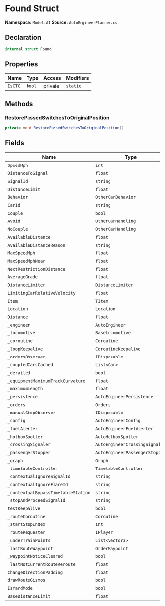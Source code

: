 # Found Struct

**Namespace:** `Model.AI`
**Source:** `AutoEngineerPlanner.cs`

## Declaration

```csharp
internal struct Found
```

## Properties

| Name | Type | Access | Modifiers |
|------|------|--------|-----------|
| `IsCTC` | `bool` | private | `static` |

## Methods

### RestorePassedSwitchesToOriginalPosition

```csharp
private void RestorePassedSwitchesToOriginalPosition()
```

## Fields

| Name | Type | Access | Modifiers |
|------|------|--------|-----------|
| `SpeedMph` | `int` | public | - |
| `DistanceToSignal` | `float` | public | - |
| `SignalId` | `string` | public | `readonly` |
| `DistanceLimit` | `float` | public | - |
| `Behavior` | `OtherCarBehavior` | public | `readonly` |
| `CarId` | `string` | public | `readonly` |
| `Couple` | `bool` | public | - |
| `Avoid` | `OtherCarHandling` | public | `static` |
| `NoCouple` | `OtherCarHandling` | public | `static` |
| `AvailableDistance` | `float` | public | - |
| `AvailableDistanceReason` | `string` | public | - |
| `MaxSpeedMph` | `float` | public | - |
| `MaxSpeedMphNear` | `float` | public | - |
| `NextRestrictionDistance` | `float` | public | - |
| `AverageGrade` | `float` | public | - |
| `DistanceLimiter` | `DistanceLimiter` | public | - |
| `LimitingCarRelativeVelocity` | `float` | public | - |
| `Item` | `TItem` | public | `readonly` |
| `Location` | `Location` | public | `readonly` |
| `Distance` | `float` | public | `readonly` |
| `_engineer` | `AutoEngineer` | private | - |
| `_locomotive` | `BaseLocomotive` | private | - |
| `_coroutine` | `Coroutine` | private | - |
| `_loopKeepalive` | `CoroutineKeepalive` | private | `readonly` |
| `_ordersObserver` | `IDisposable` | private | - |
| `_coupledCarsCached` | `List<Car>` | private | `readonly` |
| `_derailed` | `bool` | private | - |
| `_equipmentMaximumTrackCurvature` | `float` | private | - |
| `_maximumLength` | `float` | private | - |
| `_persistence` | `AutoEngineerPersistence` | private | - |
| `_orders` | `Orders` | private | - |
| `_manualStopObserver` | `IDisposable` | private | - |
| `_config` | `AutoEngineerConfig` | private | - |
| `_fuelAlerter` | `AutoEngineerFuelAlerter` | private | - |
| `_hotboxSpotter` | `AutoHotboxSpotter` | private | - |
| `_crossingSignaler` | `AutoEngineerCrossingSignaler` | private | - |
| `_passengerStopper` | `AutoEngineerPassengerStopper` | private | - |
| `_graph` | `Graph` | private | - |
| `_timetableController` | `TimetableController` | private | - |
| `_contextualIgnoreSignalId` | `string` | private | - |
| `_contextualIgnoreFlareId` | `string` | private | - |
| `_contextualBypassTimetableStation` | `string` | private | - |
| `_stopAndProceedSignalId` | `string` | private | - |
| `testKeepalive` | `bool` | private | - |
| `_routeCoroutine` | `Coroutine` | private | - |
| `_startStepIndex` | `int` | private | - |
| `_routeRequester` | `IPlayer` | private | - |
| `_underTrainPoints` | `List<Vector3>` | private | `readonly` |
| `_lastRouteWaypoint` | `OrderWaypoint` | private | - |
| `_waypointNoticeCleared` | `bool` | private | - |
| `_lastNotCurrentRouteReroute` | `float` | private | - |
| `ChangeDirectionPadding` | `float` | private | `const` |
| `drawRouteGizmos` | `bool` | private | - |
| `IsYardMode` | `bool` | internal | - |
| `BaseDistanceLimit` | `float` | private | - |


